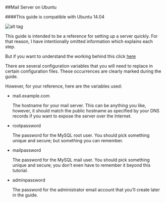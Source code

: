 ##Mail Server on Ubuntu

####This guide is compatible with Ubuntu 14.04 


![alt tag](https://github.com/nirbhayph/Mail-Server-on-Ubuntu/blob/master/Working/Cover.png)


This guide is intended to be a reference for setting up a server quickly. For that reason, I have intentionally omitted information which explains each step.

But if you want to understand the working behind this click [here](https://github.com/nirbhayph/Mail-Server-on-Ubuntu/Working)

There are several configuration variables that you will need to replace in certain configuration files. These occurrences are clearly marked during the guide.

However, for your reference, here are the variables used:

- mail.example.com  

  The hostname for your mail server. This can be anything you like, however, it should match the public hostname as specified by your DNS records if you want to expose the server over the Internet.

- rootpassword  

  The password for the MySQL  root  user. You should pick something unique and secure; but something you can remember.

- mailpassword  

  The password for the MySQL  mail  user. You should pick something unique and secure; you don’t even have to remember it beyond this tutorial.

- adminpassword  

  The password for the administrator e­mail account that you’ll create later in the guide.
  
